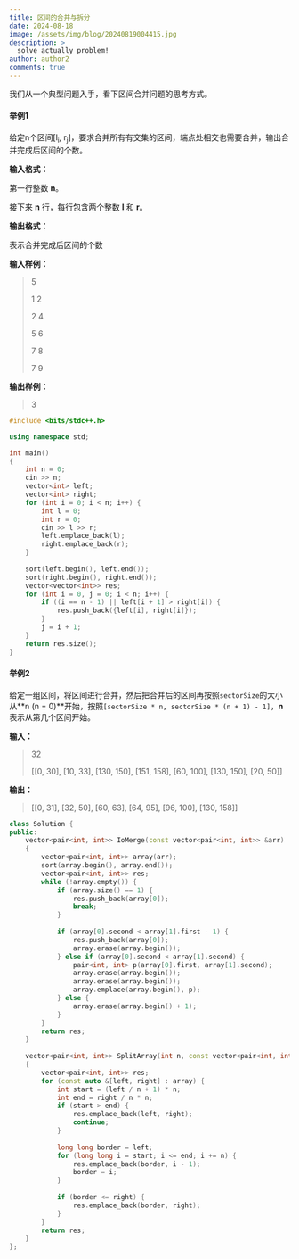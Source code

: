 ```yaml
---
title: 区间的合并与拆分
date: 2024-08-18
image: /assets/img/blog/20240819004415.jpg
description: >
  solve actually problem!
author: author2
comments: true
---
```


我们从一个典型问题入手，看下区间合并问题的思考方式。

#### 举例1

给定n个区间[l<sub>i</sub>, r<sub>j</sub>]，要求合并所有有交集的区间，端点处相交也需要合并，输出合并完成后区间的个数。

**输入格式：**

第一行整数 **n**。

接下来 **n** 行，每行包含两个整数 **l** 和 **r**。

**输出格式：**

表示合并完成后区间的个数

**输入样例：**

> 5
>
> 1 2
>
> 2 4
>
> 5 6
>
> 7 8
>
> 7 9

**输出样例：**

> 3

```c++
#include <bits/stdc++.h>

using namespace std;

int main()
{
    int n = 0;
    cin >> n;
    vector<int> left;
    vector<int> right;
    for (int i = 0; i < n; i++) {
        int l = 0;
        int r = 0;
        cin >> l >> r;
        left.emplace_back(l);
        right.emplace_back(r);
    }
    
    sort(left.begin(), left.end());
    sort(right.begin(), right.end());
    vector<vector<int>> res;
    for (int i = 0, j = 0; i < n; i++) {
        if ((i == n - 1) || left[i + 1] > right[i]) {
            res.push_back({left[i], right[i]});
        }
        j = i + 1;
    }
    return res.size();
}
```

#### 举例2

给定一组区间，将区间进行合并，然后把合并后的区间再按照`sectorSize`的大小从**n (n = 0)**开始，按照`[sectorSize * n, sectorSize * (n + 1) - 1]`，**n** 表示从第几个区间开始。

**输入：**

>32
>
>[[0, 30], [10, 33], [130, 150], [151, 158], [60, 100], [130, 150], [20, 50]]

**输出：**

>[[0, 31], [32, 50], [60, 63], [64, 95], [96, 100], [130, 158]]

```c++
class Solution {
public:
    vector<pair<int, int>> IoMerge(const vector<pair<int, int>> &arr)
    {
        vector<pair<int, int>> array(arr);
        sort(array.begin(), array.end());
        vector<pair<int, int>> res;
        while (!array.empty()) {
            if (array.size() == 1) {
                res.push_back(array[0]);
                break;
            }
            
            if (array[0].second < array[1].first - 1) {
                res.push_back(array[0]);
                array.erase(array.begin());
            } else if (array[0].second < array[1].second) {
                pair<int, int> p(array[0].first, array[1].second);
                array.erase(array.begin());
                array.erase(array.begin());
                array.emplace(array.begin(), p);
            } else {
                array.erase(array.begin() + 1);
            }
        }
        return res;
    }
    
    vector<pair<int, int>> SplitArray(int n, const vector<pair<int, int>> &array)
    {
        vector<pair<int, int>> res;
        for (const auto &[left, right] : array) {
            int start = (left / n + 1) * n;
            int end = right / n * n;
            if (start > end) {
            	res.emplace_back(left, right);
                continue;
            }
            
            long long border = left;
            for (long long i = start; i <= end; i += n) {
                res.emplace_back(border, i - 1);
                border = i;
            }
            
            if (border <= right) {
                res.emplace_back(border, right);
            }
        }
        return res;
    }
};
```

